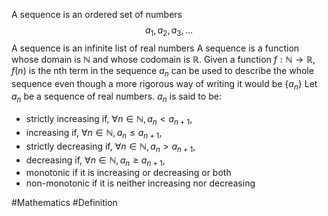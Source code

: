 A sequence is an ordered set of numbers
$$
a_{1},a_{2},a_{3},\dots
$$
A sequence is an infinite list of real numbers
A sequence is a function whose domain is $\mathbb{N}$ and whose codomain is $\mathbb{R}$. Given a function $f:\mathbb{N}\to \mathbb{R}$, $f(n)$ is the nth term in the sequence
$a_{n}$ can be used to describe the whole sequence even though a more rigorous way of writing it would be $\{ a_{n} \}$
Let $a_{n}$ be a sequence of real numbers. $a_{n}$ is said to be:
- strictly increasing if, $\forall n\in\mathbb{N},a_{n}<a_{n+1}$,
- increasing if, $\forall n\in\mathbb{N},a_{n}\leq a_{n+1}$,
- strictly decreasing if, $\forall n\in\mathbb{N},a_{n}>a_{n+1}$,
- decreasing if, $\forall n\in\mathbb{N},a_{n}\geq a_{n+1}$,
- monotonic if it is increasing or decreasing or both
- non-monotonic if it is neither increasing nor decreasing

#Mathematics #Definition